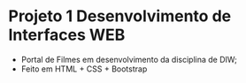 # Projeto 1 Desenvolvimento de Interfaces WEB
* Portal de Filmes em desenvolvimento da disciplina de DIW;  
* Feito em HTML + CSS + Bootstrap 
